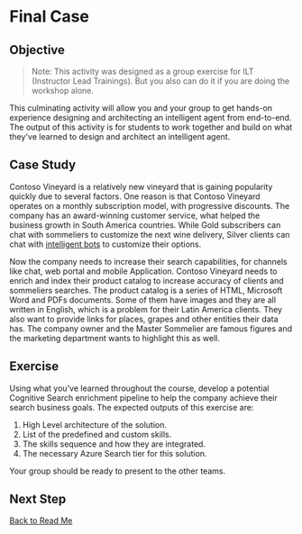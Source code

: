 # Final Case

## Objective

> Note: This activity was designed as a group exercise for ILT (Instructor Lead Trainings). But you also can do it if you are doing the workshop alone.

This culminating activity will allow you and your group to get hands-on experience designing and architecting an intelligent agent from end-to-end.
The output of this activity is for students to work together and build on what they've learned to design and architect an intelligent agent.

## Case Study

Contoso Vineyard is a relatively new vineyard that is gaining popularity quickly due to several factors. One reason is that Contoso Vineyard operates on a monthly subscription model, with progressive discounts.
The company has an  award-winning customer service, what helped the business growth in South America countries. While Gold subscribers can chat with sommeliers to customize the next wine delivery, Silver clients can chat with [intelligent bots](https://github.com/Azure/LearnAI-DesigningandArchitectingIntelligentAgents) to customize their options.

Now the company needs to increase their search capabilities, for channels like chat, web portal and mobile Application. Contoso Vineyard needs to enrich and index their product catalog to increase accuracy of clients and sommeliers searches. The product catalog is a series of HTML, Microsoft Word and PDFs documents. Some of them have images and they are all written in English, which is a problem for their Latin America clients.
They also want to provide links for places, grapes and other entities their data has. The company owner and the Master Sommelier are famous figures and the marketing department wants to highlight this as well.

## Exercise

Using what you've learned throughout the course, develop a potential Cognitive Search enrichment pipeline to help the company achieve their search business goals. The expected outputs of this exercise are:

1. High Level architecture of the solution.
1. List of the predefined and custom skills.
1. The skills sequence and how they are integrated.
1. The necessary Azure Search tier for this solution.

Your group should be ready to present to the other teams.  


## Next Step

[Back to Read Me](../README.md)